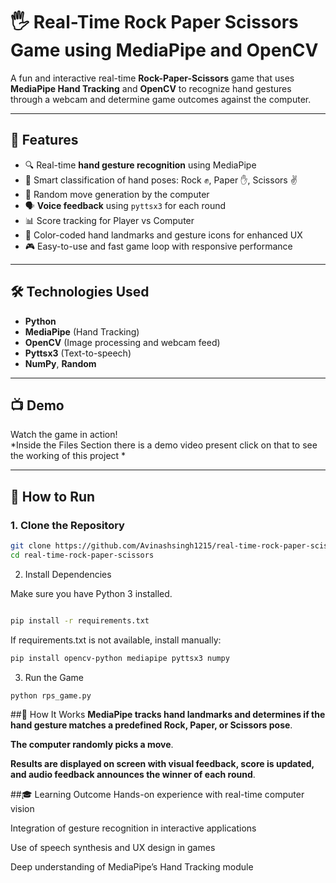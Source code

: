 # 🖐️ Real-Time Rock Paper Scissors Game using MediaPipe and OpenCV

A fun and interactive real-time **Rock-Paper-Scissors** game that uses **MediaPipe Hand Tracking** and **OpenCV** to recognize hand gestures through a webcam and determine game outcomes against the computer.

---

## 🎯 Features

- 🔍 Real-time **hand gesture recognition** using MediaPipe
- 🧠 Smart classification of hand poses: Rock ✊, Paper ✋, Scissors ✌️
- 🤖 Random move generation by the computer
- 🗣️ **Voice feedback** using `pyttsx3` for each round
- 📊 Score tracking for Player vs Computer
- 🎨 Color-coded hand landmarks and gesture icons for enhanced UX
- 🎮 Easy-to-use and fast game loop with responsive performance

---

## 🛠️ Technologies Used

- **Python**
- **MediaPipe** (Hand Tracking)
- **OpenCV** (Image processing and webcam feed)
- **Pyttsx3** (Text-to-speech)
- **NumPy**, **Random**

---

## 📺 Demo

Watch the game in action!  
*Inside the Files Section there is a demo video present click on that to see the working of this project *

---

## 🚀 How to Run

### 1. Clone the Repository
```bash
git clone https://github.com/Avinashsingh1215/real-time-rock-paper-scissors.git
cd real-time-rock-paper-scissors
```

2. Install Dependencies
   
Make sure you have Python 3 installed.
```bash

pip install -r requirements.txt
```
If requirements.txt is not available, install manually:

```bash
pip install opencv-python mediapipe pyttsx3 numpy
```
3. Run the Game
```bash
python rps_game.py
```

##🧠 How It Works
**MediaPipe tracks hand landmarks and determines if the hand gesture matches a predefined Rock, Paper, or Scissors pose**.

**The computer randomly picks a move**.

**Results are displayed on screen with visual feedback, score is updated, and audio feedback announces the winner of each round**.

##🎓 Learning Outcome
Hands-on experience with real-time computer vision

Integration of gesture recognition in interactive applications

Use of speech synthesis and UX design in games

Deep understanding of MediaPipe’s Hand Tracking module


